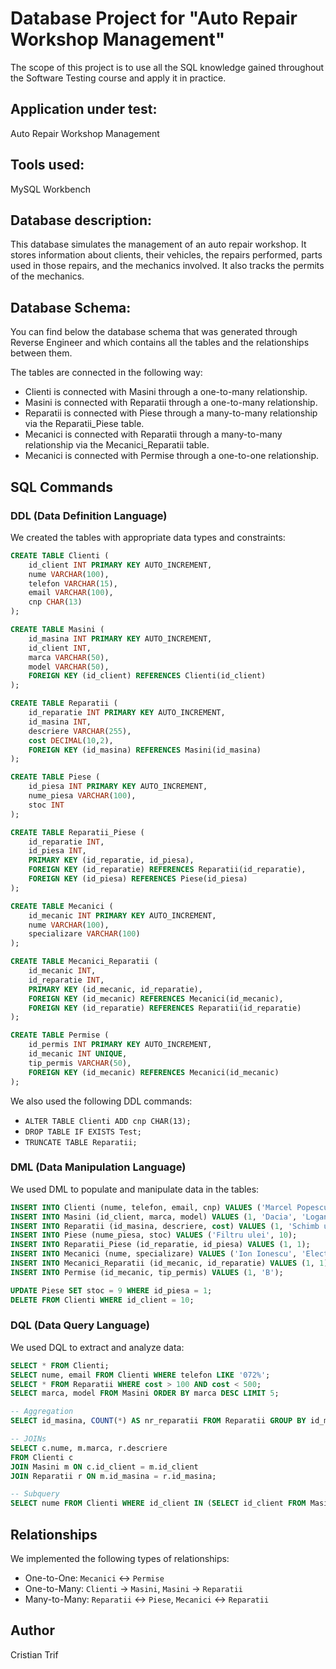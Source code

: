 # Database Project for "Auto Repair Workshop Management"

The scope of this project is to use all the SQL knowledge gained throughout the Software Testing course and apply it in practice.

## Application under test:
Auto Repair Workshop Management

## Tools used:
MySQL Workbench

## Database description:
This database simulates the management of an auto repair workshop. It stores information about clients, their vehicles, the repairs performed, parts used in those repairs, and the mechanics involved. It also tracks the permits of the mechanics.

## Database Schema:

You can find below the database schema that was generated through Reverse Engineer and which contains all the tables and the relationships between them.

The tables are connected in the following way:
- Clienti is connected with Masini through a one-to-many relationship.
- Masini is connected with Reparatii through a one-to-many relationship.
- Reparatii is connected with Piese through a many-to-many relationship via the Reparatii_Piese table.
- Mecanici is connected with Reparatii through a many-to-many relationship via the Mecanici_Reparatii table.
- Mecanici is connected with Permise through a one-to-one relationship.

## SQL Commands

### DDL (Data Definition Language)

We created the tables with appropriate data types and constraints:

```sql
CREATE TABLE Clienti (
    id_client INT PRIMARY KEY AUTO_INCREMENT,
    nume VARCHAR(100),
    telefon VARCHAR(15),
    email VARCHAR(100),
    cnp CHAR(13)
);

CREATE TABLE Masini (
    id_masina INT PRIMARY KEY AUTO_INCREMENT,
    id_client INT,
    marca VARCHAR(50),
    model VARCHAR(50),
    FOREIGN KEY (id_client) REFERENCES Clienti(id_client)
);

CREATE TABLE Reparatii (
    id_reparatie INT PRIMARY KEY AUTO_INCREMENT,
    id_masina INT,
    descriere VARCHAR(255),
    cost DECIMAL(10,2),
    FOREIGN KEY (id_masina) REFERENCES Masini(id_masina)
);

CREATE TABLE Piese (
    id_piesa INT PRIMARY KEY AUTO_INCREMENT,
    nume_piesa VARCHAR(100),
    stoc INT
);

CREATE TABLE Reparatii_Piese (
    id_reparatie INT,
    id_piesa INT,
    PRIMARY KEY (id_reparatie, id_piesa),
    FOREIGN KEY (id_reparatie) REFERENCES Reparatii(id_reparatie),
    FOREIGN KEY (id_piesa) REFERENCES Piese(id_piesa)
);

CREATE TABLE Mecanici (
    id_mecanic INT PRIMARY KEY AUTO_INCREMENT,
    nume VARCHAR(100),
    specializare VARCHAR(100)
);

CREATE TABLE Mecanici_Reparatii (
    id_mecanic INT,
    id_reparatie INT,
    PRIMARY KEY (id_mecanic, id_reparatie),
    FOREIGN KEY (id_mecanic) REFERENCES Mecanici(id_mecanic),
    FOREIGN KEY (id_reparatie) REFERENCES Reparatii(id_reparatie)
);

CREATE TABLE Permise (
    id_permis INT PRIMARY KEY AUTO_INCREMENT,
    id_mecanic INT UNIQUE,
    tip_permis VARCHAR(50),
    FOREIGN KEY (id_mecanic) REFERENCES Mecanici(id_mecanic)
);
```

We also used the following DDL commands:

- `ALTER TABLE Clienti ADD cnp CHAR(13);`
- `DROP TABLE IF EXISTS Test;`
- `TRUNCATE TABLE Reparatii;`

### DML (Data Manipulation Language)

We used DML to populate and manipulate data in the tables:

```sql
INSERT INTO Clienti (nume, telefon, email, cnp) VALUES ('Marcel Popescu', '0722000000', 'marcel@email.com', '1980101223344');
INSERT INTO Masini (id_client, marca, model) VALUES (1, 'Dacia', 'Logan');
INSERT INTO Reparatii (id_masina, descriere, cost) VALUES (1, 'Schimb ulei', 200.00);
INSERT INTO Piese (nume_piesa, stoc) VALUES ('Filtru ulei', 10);
INSERT INTO Reparatii_Piese (id_reparatie, id_piesa) VALUES (1, 1);
INSERT INTO Mecanici (nume, specializare) VALUES ('Ion Ionescu', 'Electrician');
INSERT INTO Mecanici_Reparatii (id_mecanic, id_reparatie) VALUES (1, 1);
INSERT INTO Permise (id_mecanic, tip_permis) VALUES (1, 'B');

UPDATE Piese SET stoc = 9 WHERE id_piesa = 1;
DELETE FROM Clienti WHERE id_client = 10;
```

### DQL (Data Query Language)

We used DQL to extract and analyze data:

```sql
SELECT * FROM Clienti;
SELECT nume, email FROM Clienti WHERE telefon LIKE '072%';
SELECT * FROM Reparatii WHERE cost > 100 AND cost < 500;
SELECT marca, model FROM Masini ORDER BY marca DESC LIMIT 5;

-- Aggregation
SELECT id_masina, COUNT(*) AS nr_reparatii FROM Reparatii GROUP BY id_masina HAVING COUNT(*) > 2;

-- JOINs
SELECT c.nume, m.marca, r.descriere
FROM Clienti c
JOIN Masini m ON c.id_client = m.id_client
JOIN Reparatii r ON m.id_masina = r.id_masina;

-- Subquery
SELECT nume FROM Clienti WHERE id_client IN (SELECT id_client FROM Masini WHERE marca = 'Dacia');
```

## Relationships

We implemented the following types of relationships:
- One-to-One: `Mecanici` ↔ `Permise`
- One-to-Many: `Clienti` → `Masini`, `Masini` → `Reparatii`
- Many-to-Many: `Reparatii` ↔ `Piese`, `Mecanici` ↔ `Reparatii`

## Author

Cristian Trif
